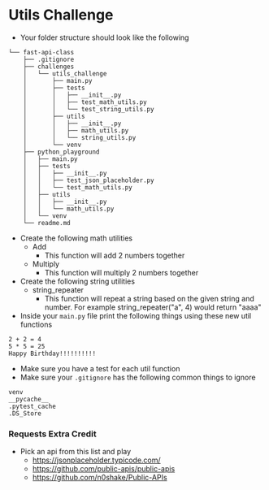 # Utils Challenge

- Your folder structure should look like the following

```
└── fast-api-class
    ├── .gitignore
    ├── challenges
    │   └── utils_challenge
    │       ├── main.py
    │       ├── tests
    │       │   ├── __init__.py
    │       │   ├── test_math_utils.py
    │       │   └── test_string_utils.py
    │       ├── utils
    │       │   ├── __init__.py
    │       │   ├── math_utils.py
    │       │   └── string_utils.py
    │       └── venv
    ├── python_playground
    │   ├── main.py
    │   ├── tests
    │   │   ├── __init__.py
    │   │   ├── test_json_placeholder.py
    │   │   └── test_math_utils.py
    │   ├── utils
    │   │   ├── __init__.py
    │   │   └── math_utils.py
    │   └── venv
    └── readme.md
```

- Create the following math utilities
  - Add
    - This function will add 2 numbers together
  - Multiply
    - This function will multiply 2 numbers together
- Create the following string utilities
  - string_repeater
    - This function will repeat a string based on the given string and number. For example string_repeater("a", 4) would return "aaaa"
- Inside your `main.py` file print the following things using these new util functions

```
2 + 2 = 4
5 * 5 = 25
Happy Birthday!!!!!!!!!!
```

- Make sure you have a test for each util function
- Make sure your `.gitignore` has the following common things to ignore

```
venv
__pycache__
.pytest_cache
.DS_Store
```

### Requests Extra Credit

- Pick an api from this list and play
  - https://jsonplaceholder.typicode.com/
  - https://github.com/public-apis/public-apis
  - https://github.com/n0shake/Public-APIs